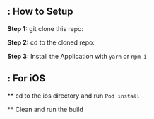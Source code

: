 ## : How to Setup

**Step 1:** git clone this repo:

**Step 2:** cd to the cloned repo:

**Step 3:** Install the Application with `yarn` or `npm i`

## : For iOS

** cd to the ios directory and run `Pod install`

** Clean and run the build